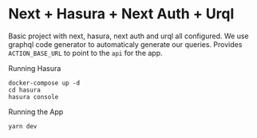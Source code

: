 Next + Hasura + Next Auth + Urql
===

Basic project with next, hasura, next auth and urql all configured.
We use graphql code generator to automaticaly generate our queries.
Provides `ACTION_BASE_URL` to point to the `api` for the app.

Running Hasura
```
docker-compose up -d
cd hasura
hasura console
```

Running the App
```
yarn dev
```

